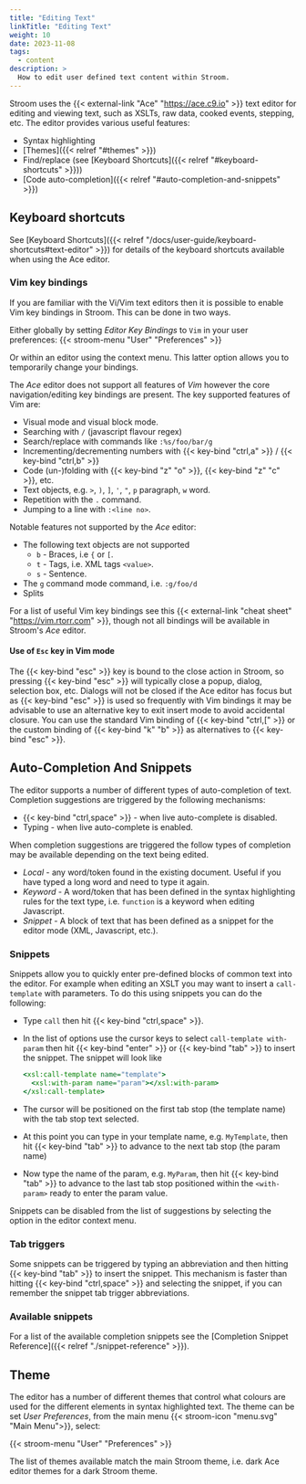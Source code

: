 ```yaml
---
title: "Editing Text"
linkTitle: "Editing Text"
weight: 10
date: 2023-11-08
tags:
  - content
description: >
  How to edit user defined text content within Stroom.
---
```


Stroom uses the {{< external-link "Ace" "https://ace.c9.io" >}} text editor for editing and viewing text, such as XSLTs, raw data, cooked events, stepping, etc.
The editor provides various useful features:

* Syntax highlighting
* [Themes]({{< relref "#themes" >}})
* Find/replace (see [Keyboard Shortcuts]({{< relref "#keyboard-shortcuts" >}}))
* [Code auto-completion]({{< relref "#auto-completion-and-snippets" >}})


## Keyboard shortcuts

See [Keyboard Shortcuts]({{< relref "/docs/user-guide/keyboard-shortcuts#text-editor" >}}) for details of the keyboard shortcuts available when using the Ace editor.


### Vim key bindings

If you are familiar with the Vi/Vim text editors then it is possible to enable Vim key bindings in Stroom.
This can be done in two ways.

Either globally by setting _Editor Key Bindings_ to `Vim` in your user preferences:
{{< stroom-menu "User" "Preferences" >}}

Or within an editor using the context menu.
This latter option allows you to temporarily change your bindings.

The _Ace_ editor does not support all features of _Vim_ however the core navigation/editing key bindings are present.
The key supported features of Vim are:

* Visual mode and visual block mode.
* Searching with `/` (javascript flavour regex)
* Search/replace with commands like `:%s/foo/bar/g`
* Incrementing/decrementing numbers with {{< key-bind "ctrl,a" >}} / {{< key-bind "ctrl,b" >}}
* Code (un-)folding with {{< key-bind "z" "o" >}}, {{< key-bind "z" "c" >}}, etc.
* Text objects, e.g. `>`, `)`, `]`, `'`, `"`, `p` paragraph, `w` word.
* Repetition with the `.` command.
* Jumping to a line with `:<line no>`.

Notable features not supported by the _Ace_ editor:

* The following text objects are not supported
  * `b` - Braces, i.e `{` or `[`.
  * `t` - Tags, i.e. XML tags `<value>`.
  * `s` - Sentence.
* The `g` command mode command, i.e. `:g/foo/d`
* Splits

For a list of useful Vim key bindings see this {{< external-link "cheat sheet" "https://vim.rtorr.com" >}}, though not all bindings will be available in Stroom's _Ace_ editor.


#### Use of `Esc` key in Vim mode

The {{< key-bind "esc" >}} key is bound to the close action in Stroom, so pressing {{< key-bind "esc" >}} will typically close a popup, dialog, selection box, etc.
Dialogs will not be closed if the Ace editor has focus but as {{< key-bind "esc" >}} is used so frequently with Vim bindings it may be advisable to use an alternative key to exit insert mode to avoid accidental closure.
You can use the standard Vim binding of {{< key-bind "ctrl,[" >}} or the custom binding of {{< key-bind "k" "b" >}} as alternatives to {{< key-bind "esc" >}}.


## Auto-Completion And Snippets

The editor supports a number of different types of auto-completion of text.
Completion suggestions are triggered by the following mechanisms:

* {{< key-bind "ctrl,space" >}} - when live auto-complete is disabled.
* Typing - when live auto-complete is enabled.

When completion suggestions are triggered the follow types of completion may be available depending on the text being edited.

* _Local_ - any word/token found in the existing document.
  Useful if you have typed a long word and need to type it again.
* _Keyword_ - A word/token that has been defined in the syntax highlighting rules for the text type, i.e. `function` is a keyword when editing Javascript.
* _Snippet_ - A block of text that has been defined as a snippet for the editor mode (XML, Javascript, etc.).


### Snippets

Snippets allow you to quickly enter pre-defined blocks of common text into the editor.
For example when editing an XSLT you may want to insert a `call-template` with parameters.
To do this using snippets you can do the following:

* Type `call` then hit {{< key-bind "ctrl,space" >}}.
* In the list of options use the cursor keys to select `call-template with-param` then hit {{< key-bind "enter" >}} or {{< key-bind "tab" >}} to insert the snippet.
  The snippet will look like 

  ``` xslt
  <xsl:call-template name="template">
    <xsl:with-param name="param"></xsl:with-param>
  </xsl:call-template>
  ```

* The cursor will be positioned on the first tab stop (the template name) with the tab stop text selected.
* At this point you can type in your template name, e.g. `MyTemplate`, then hit {{< key-bind "tab" >}} to advance to the next tab stop (the param name)
* Now type the name of the param, e.g. `MyParam`, then hit {{< key-bind "tab" >}} to advance to the last tab stop positioned within the `<with-param>` ready to enter the param value.

Snippets can be disabled from the list of suggestions by selecting the option in the editor context menu.

### Tab triggers

Some snippets can be triggered by typing an abbreviation and then hitting {{< key-bind "tab" >}} to insert the snippet.
This mechanism is faster than hitting {{< key-bind "ctrl,space" >}} and selecting the snippet, if you can remember the snippet tab trigger abbreviations.


### Available snippets

For a list of the available completion snippets see the [Completion Snippet Reference]({{< relref "./snippet-reference" >}}).


## Theme

The editor has a number of different themes that control what colours are used for the different elements in syntax highlighted text.
The theme can be set _User Preferences_, from the main menu {{< stroom-icon "menu.svg" "Main Menu">}}, select:

{{< stroom-menu "User" "Preferences" >}}

The list of themes available match the main Stroom theme, i.e. dark Ace editor themes for a dark Stroom theme.


